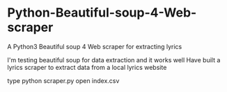 # Python-Beautiful-soup-4-Web-scraper
A Python3 Beautiful soup 4 Web scraper for extracting lyrics

I'm testing beautiful soup for data extraction and it works well
Have built a lyrics scraper to extract data from a local lyrics website

type python scraper.py
open index.csv
